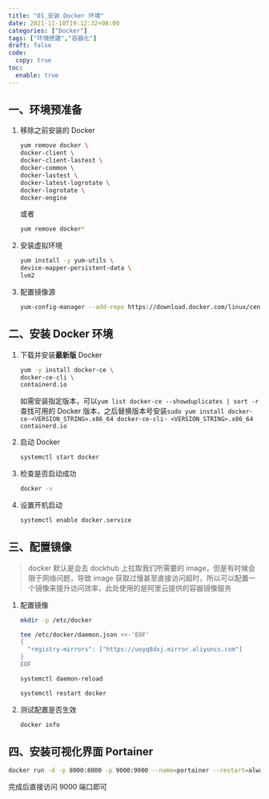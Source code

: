 ```yaml
---
title: "01_安装 Docker 环境"
date: 2021-11-10T19:12:32+08:00
categories: ["Docker"]
tags: ["环境搭建","容器化"]
draft: false
code:
  copy: true
toc:
  enable: true
---
```


## 一、环境预准备

1. 移除之前安装的 Docker

   ```sh
   yum remove docker \
   docker-client \
   docker-client-lastest \
   docker-common \
   docker-lastest \
   docker-latest-logrotate \
   docker-logrotate \
   docker-engine
   ```

   或者

   ```sh
   yum remove docker*
   ```

2. 安装虚拟环境

   ```sh
   yum install -y yum-utils \
   device-mapper-persistent-data \
   lvm2
   ```

3. 配置镜像源

   ```sh
   yum-config-manager --add-repo https://download.docker.com/linux/centos/docker-ce.repo
   ```

## 二、安装 Docker 环境

1. 下载并安装**最新版** Docker

   ```sh
   yum -y install docker-ce \
   docker-ce-cli \
   containerd.io
   ```

   如需安装指定版本，可以`yum list docker-ce --showduplicates | sort -r`查找可用的 Docker 版本，之后替换版本号安装`sudo yum install docker-ce-<VERSION_STRING>.x86_64 docker-ce-cli- <VERSION_STRING>.x86_64 containerd.io`

2. 启动 Docker

   ```sh
   systemctl start docker
   ```

3. 检查是否启动成功

   ```sh
   docker -v
   ```

4. 设置开机启动

   ```sh
   systemctl enable docker.service
   ```

## 三、配置镜像

> docker 默认是会去 dockhub 上拉取我们所需要的 image，但是有时候会限于网络问题，导致 image 获取过慢甚至直接访问超时，所以可以配置一个镜像来提升访问效率，此处使用的是阿里云提供的容器镜像服务

1. 配置镜像

   ```sh
   mkdir -p /etc/docker
   ```

   ```sh
   tee /etc/docker/daemon.json <<-'EOF'
   {
     "registry-mirrors": ["https://uoyq8dxj.mirror.aliyuncs.com"]
   }
   EOF
   ```
   
   ```sh
   systemctl daemon-reload
   ```
   
   ```sh
   systemctl restart docker
   ```
   
2. 测试配置是否生效

   ```sh
   docker info
   ```


## 四、安装可视化界面 Portainer

```sh
docker run -d -p 8000:8000 -p 9000:9000 --name=portainer --restart=always -v /var/run/docker.sock:/var/run/docker.sock -v portainer_data:/data portainer/portainer-ce
```

完成后直接访问 9000 端口即可

